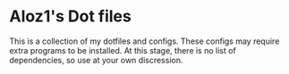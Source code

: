 # Aloz1's Dot files
This is a collection of my dotfiles and configs. These configs may require extra programs to be installed. At this stage, there is no list of dependencies, so use at your own discression.
